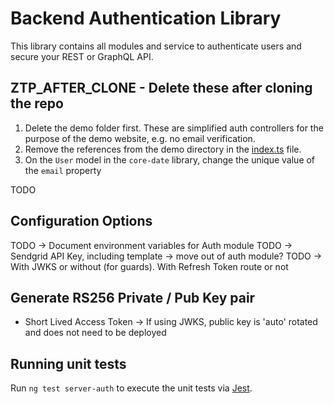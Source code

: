# Backend Authentication Library

This library contains all modules and service to authenticate users and secure your REST or GraphQL API.

## ZTP_AFTER_CLONE - Delete these after cloning the repo

1. Delete the demo folder first. These are simplified auth controllers for the purpose of the demo website, e.g. no email verification.
2. Remove the references from the demo directory in the [index.ts](./src/index.ts) file.
3. On the `User` model in the `core-date` library, change the unique value of the `email` property

TODO

## Configuration Options

TODO -> Document environment variables for Auth module
TODO -> Sendgrid API Key, including template -> move out of auth module?
TODO -> With JWKS or without (for guards). With Refresh Token route or not

## Generate RS256 Private / Pub Key pair

- Short Lived Access Token -> If using JWKS, public key is 'auto' rotated and does not need to be deployed

## Running unit tests

Run `ng test server-auth` to execute the unit tests via [Jest](https://jestjs.io).
